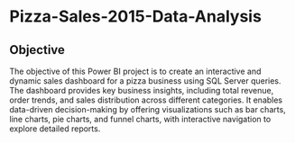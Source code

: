 # Pizza-Sales-2015-Data-Analysis
## Objective
The objective of this Power BI project is to create an interactive and dynamic sales dashboard for a pizza business using SQL Server queries. The dashboard provides key business insights, including total revenue, order trends, and sales distribution across different categories. It enables data-driven decision-making by offering visualizations such as bar charts, line charts, pie charts, and funnel charts, with interactive navigation to explore detailed reports.
